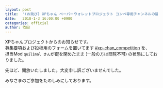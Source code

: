 ```yaml
---
layout: post
title:  "(お詫び) XPちゃん ペーパーウォレットプロジェクト コンペ専用チャンネルの鍵の開け忘れについて"
date:   2018-1-3 16:00:00 +0900
categories: official
author: 依田
---  
```

XPちゃんプロジェクトからのお知らせです。  
募集要項および投稿用のフォームを置いてます [#xp-chan_competition](https://discord.gg/pW7cvPU) を、  
担当Mod `quilimal さん`が鍵を閉めたまま (一般の方は閲覧不可) の状態にしておりました。  

先ほど、開放いたしました。大変申し訳ございませんでした。  

みなさまのご参加をたのしみにしております。  
